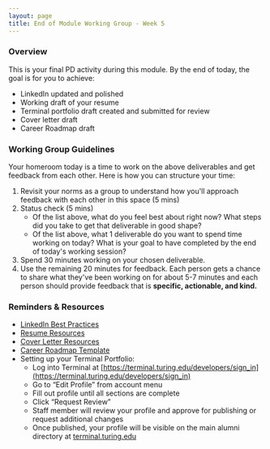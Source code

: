```yaml
---
layout: page
title: End of Module Working Group - Week 5
---
```


### Overview
This is your final PD activity during this module. By the end of today, the goal is for you to achieve:

* LinkedIn updated and polished
* Working draft of your resume
* Terminal portfolio draft created and submitted for review
* Cover letter draft 
* Career Roadmap draft

### Working Group Guidelines
Your homeroom today is a time to work on the above deliverables and get feedback from each other. Here is how you can structure your time:

1. Revisit your norms as a group to understand how you'll approach feedback with each other in this space (5 mins)
2. Status check (5 mins)
   * Of the list above, what do you feel best about right now? What steps did you take to get that deliverable in good shape?
   * Of the list above, what 1 deliverable do you want to spend time working on today? What is your goal to have completed by the end of today's working session? 
3. Spend 30 minutes working on your chosen deliverable. 
4. Use the remaining 20 minutes for feedback. Each person gets a chance to share what they've been working on for about 5-7 minutes and each person should provide feedback that is **specific, actionable, and kind.** 

### Reminders & Resources
* [LinkedIn Best Practices](/resources/branding_resources)
* [Resume Resources](/resources/resume_resources)
* [Cover Letter Resources](/resources/cover_letter_resources)
* [Career Roadmap Template](https://docs.google.com/document/d/1yMlss8updK2zaTVPwUzcoBG2ws5zBWENjE2a-SjSPeM/edit?usp=sharing)
* Setting up your Terminal Portfolio:
    * Log into Terminal at [https://terminal.turing.edu/developers/sign_in](https://terminal.turing.edu/developers/sign_in)
    * Go to “Edit Profile” from account menu
    * Fill out profile until all sections are complete
    * Click “Request Review”
    * Staff member will review your profile and approve for publishing or request additional changes
    * Once published, your profile will be visible on the main alumni directory at [terminal.turing.edu](https://terminal.turing.edu/)



